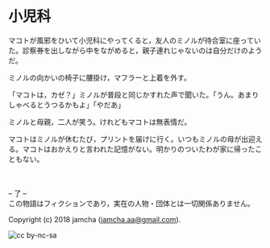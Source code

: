 # 小児科

マコトが風邪をひいて小児科にやってくると，友人のミノルが待合室に座っていた。診察券を出しながら中をながめると，親子連れじゃないのは自分だけのようだ。  

ミノルの向かいの椅子に腰掛け，マフラーと上着を外す。  

「マコトは，カゼ？」ミノルが普段と同じかすれた声で聞いた。「うん。あまりしゃべるとうつるかもよ」「やだあ」  

ミノルと母親，二人が笑う。けれどもマコトは無表情だ。  

マコトはミノルが休むたび，プリントを届けに行く。いつもミノルの母が出迎える。マコトはおかえりと言われた記憶がない。明かりのついたわが家に帰ったこともない。  

<br>  
<br>  
&#x2013; 了 &#x2013;  

<br>  
この物語はフィクションであり，実在の人物・団体とは一切関係ありません。  

Copyright (c) 2018 jamcha (jamcha.aa@gmail.com).  

![cc by-nc-sa](http://i.creativecommons.org/l/by-nc-sa/4.0/88x31.png)